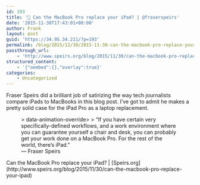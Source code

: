 ```yaml
---
id: 193
title: '🔗 Can the MacBook Pro replace your iPad? | @fraserspeirs'
date: '2015-11-30T17:43:01+00:00'
author: Frank
layout: post
guid: 'https://34.95.34.211/?p=193'
permalink: /blog/2015/11/30/2015-11-30-can-the-macbook-pro-replace-your-ipad-fraserspeirs/
passthrough_url:
    - 'http://www.speirs.org/blog/2015/11/30/can-the-macbook-pro-replace-your-ipad'
structured_content:
    - '{"oembed":{},"overlay":true}'
categories:
    - Uncategorized
---
```


Fraser Speirs did a brilliant job of satirizing the way tech journalists compare iPads to MacBooks in this blog post. I’ve got to admit he makes a pretty solid case for the iPad Pro as a laptop replacement.

<figure>> data-animation-override&gt;  
> <span>“</span>If you have certain very specifically-defined workflows, and a work environment where you can guarantee yourself a chair and desk, you can probably get your work done on a MacBook Pro. For the rest of the world, there’s iPad.<span>”</span>

<figcaption class="source">— Fraser Speirs</figcaption></figure>Can the MacBook Pro replace your iPad? | [Speirs.org](http://www.speirs.org/blog/2015/11/30/can-the-macbook-pro-replace-your-ipad)